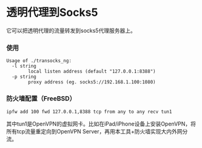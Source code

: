 # 透明代理到Socks5

它可以把透明代理的流量转发到socks5代理服务器上。

### 使用
```
Usage of ./transocks_ng:
  -l string
        local listen address (default "127.0.0.1:8388")
  -p string
        proxy address (eg. socks5://192.168.1.100:1080)
```

### 防火墙配置（FreeBSD）
```shell
ipfw add 100 fwd 127.0.0.1,8388 tcp from any to any recv tun1
```
其中tun1是OpenVPN的虚拟网卡。比如在iPad/iPhone设备上安装OpenVPN，将所有tcp流量重定向到OpenVPN Server，再用本工具+防火墙实现大内外网分流。
